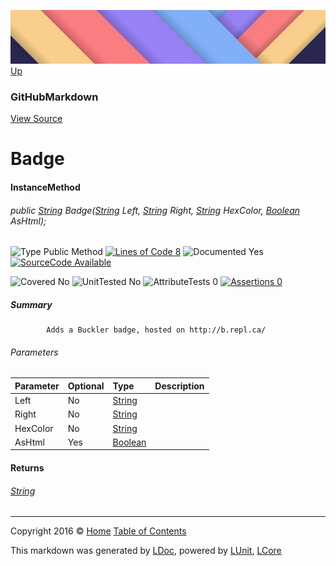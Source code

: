 ![](../Content/LDoc-banner-small.png "")
[Up](GitHubMarkdown.md)

### GitHubMarkdown
[View Source](../Markdown/GitHubMarkdown.cs)

# Badge

#### InstanceMethod

###### public [String](https://msdn.microsoft.com/en-us/library/system.string.aspx) Badge([String](https://msdn.microsoft.com/en-us/library/system.string.aspx) Left, [String](https://msdn.microsoft.com/en-us/library/system.string.aspx) Right, [String](https://msdn.microsoft.com/en-us/library/system.string.aspx) HexColor, [Boolean](https://msdn.microsoft.com/en-us/library/system.boolean.aspx) AsHtml);

![Type Public Method](http://b.repl.ca/v1/Type-Public%20Method-blue.png "") [![Lines of Code 8](http://b.repl.ca/v1/Lines%20of%20Code-8-blue.png "")](../Markdown/GitHubMarkdown.cs#L533)    ![Documented Yes](http://b.repl.ca/v1/Documented-Yes-brightgreen.png "") [![SourceCode Available](http://b.repl.ca/v1/SourceCode-Available-brightgreen.png "")](../Markdown/GitHubMarkdown.cs#L533)

![Covered No](http://b.repl.ca/v1/Covered-No-red.png "") ![UnitTested No](http://b.repl.ca/v1/UnitTested-No-lightgrey.png "") ![AttributeTests 0](http://b.repl.ca/v1/AttributeTests-0-lightgrey.png "") [![Assertions 0](http://b.repl.ca/v1/Assertions-0-lightgrey.png "")](../Markdown/GitHubMarkdown.cs)

##### Summary

            Adds a Buckler badge, hosted on http://b.repl.ca/
            

###### Parameters

Parameter | Optional | Type | Description
:---  | :---  | :---  | :--- 
Left | No | [String](https://msdn.microsoft.com/en-us/library/system.string.aspx) | 
Right | No | [String](https://msdn.microsoft.com/en-us/library/system.string.aspx) | 
HexColor | No | [String](https://msdn.microsoft.com/en-us/library/system.string.aspx) | 
AsHtml | Yes | [Boolean](https://msdn.microsoft.com/en-us/library/system.boolean.aspx) | 


#### Returns

###### [String](https://msdn.microsoft.com/en-us/library/system.string.aspx)



---

Copyright 2016 &copy; [Home](../../README.md) [Table of Contents](../../TableOfContents.md)

This markdown was generated by [LDoc](https://github.com/CodeSingularity/LDoc), powered by [LUnit](https://github.com/CodeSingularity/LUnit), [LCore](https://github.com/CodeSingularity/LCore)
